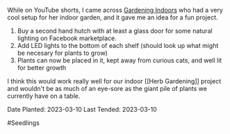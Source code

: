 ---
---

While on YouTube shorts, I came across [Gardening Indoors](https://www.youtube.com/@gardeningindoors) who had a very cool setup for her indoor garden, and it gave me an idea for a fun project.

1. Buy a second hand hutch with at least a glass door for some natural lighting on Facebook marketplace.
2. Add LED lights to the bottom of each shelf (should look up what might be necesary for plants to grow)
3. Plants can now be placed in it, kept away from curious cats, and well lit for better growth

I think this would work really well for our indoor [[Herb Gardening]] project and wouldn't be as much of an eye-sore as the giant pile of plants we currently have on a table.

Date Planted: 2023-03-10
Last Tended: 2023-03-10

#Seedlings